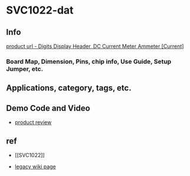 
# SVC1022-dat

## Info

[product url - Digits Display Header, DC Current Meter Ammeter [Current]](https://www.electrodragon.com/product/dc-digital-current-meter-ammeter-10a/)

### Board Map, Dimension, Pins, chip info, Use Guide, Setup Jumper, etc.



## Applications, category, tags, etc. 

## Demo Code and Video

- [product review](https://www.electrodragon.com/product-review-of-ammeter-and-voltmeter/)

## ref 

- [[SVC1022]] 

- [legacy wiki page](https://w.electrodragon.com/w/Voltmeter_Ammeter)


